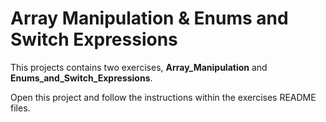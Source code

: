# Array Manipulation & Enums and Switch Expressions
This projects contains two exercises, **Array_Manipulation** and **Enums_and_Switch_Expressions**. 

Open this project and follow the instructions within the exercises README files.